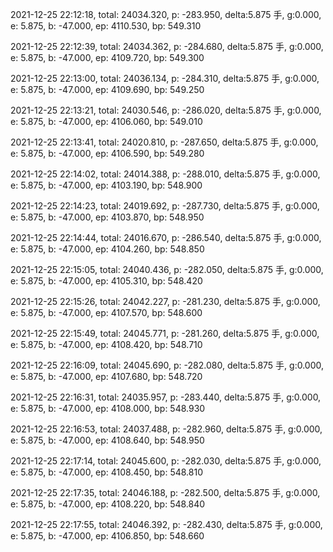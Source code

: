 2021-12-25 22:12:18, total: 24034.320, p: -283.950, delta:5.875 手, g:0.000, e: 5.875, b: -47.000, ep: 4110.530, bp: 549.310

2021-12-25 22:12:39, total: 24034.362, p: -284.680, delta:5.875 手, g:0.000, e: 5.875, b: -47.000, ep: 4109.720, bp: 549.300

2021-12-25 22:13:00, total: 24036.134, p: -284.310, delta:5.875 手, g:0.000, e: 5.875, b: -47.000, ep: 4109.690, bp: 549.250

2021-12-25 22:13:21, total: 24030.546, p: -286.020, delta:5.875 手, g:0.000, e: 5.875, b: -47.000, ep: 4106.060, bp: 549.010

2021-12-25 22:13:41, total: 24020.810, p: -287.650, delta:5.875 手, g:0.000, e: 5.875, b: -47.000, ep: 4106.590, bp: 549.280

2021-12-25 22:14:02, total: 24014.388, p: -288.010, delta:5.875 手, g:0.000, e: 5.875, b: -47.000, ep: 4103.190, bp: 548.900

2021-12-25 22:14:23, total: 24019.692, p: -287.730, delta:5.875 手, g:0.000, e: 5.875, b: -47.000, ep: 4103.870, bp: 548.950

2021-12-25 22:14:44, total: 24016.670, p: -286.540, delta:5.875 手, g:0.000, e: 5.875, b: -47.000, ep: 4104.260, bp: 548.850

2021-12-25 22:15:05, total: 24040.436, p: -282.050, delta:5.875 手, g:0.000, e: 5.875, b: -47.000, ep: 4105.310, bp: 548.420

2021-12-25 22:15:26, total: 24042.227, p: -281.230, delta:5.875 手, g:0.000, e: 5.875, b: -47.000, ep: 4107.570, bp: 548.600

2021-12-25 22:15:49, total: 24045.771, p: -281.260, delta:5.875 手, g:0.000, e: 5.875, b: -47.000, ep: 4108.420, bp: 548.710

2021-12-25 22:16:09, total: 24045.690, p: -282.080, delta:5.875 手, g:0.000, e: 5.875, b: -47.000, ep: 4107.680, bp: 548.720

2021-12-25 22:16:31, total: 24035.957, p: -283.440, delta:5.875 手, g:0.000, e: 5.875, b: -47.000, ep: 4108.000, bp: 548.930

2021-12-25 22:16:53, total: 24037.488, p: -282.960, delta:5.875 手, g:0.000, e: 5.875, b: -47.000, ep: 4108.640, bp: 548.950

2021-12-25 22:17:14, total: 24045.600, p: -282.030, delta:5.875 手, g:0.000, e: 5.875, b: -47.000, ep: 4108.450, bp: 548.810

2021-12-25 22:17:35, total: 24046.188, p: -282.500, delta:5.875 手, g:0.000, e: 5.875, b: -47.000, ep: 4108.220, bp: 548.840

2021-12-25 22:17:55, total: 24046.392, p: -282.430, delta:5.875 手, g:0.000, e: 5.875, b: -47.000, ep: 4106.850, bp: 548.660